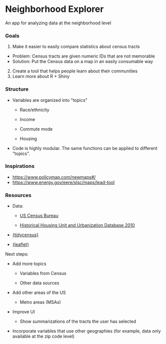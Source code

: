 # Neighborhood Explorer

An app for analyzing data at the neighborhood level

### Goals

1.  Make it easier to easily compare statistics about census tracts

-   Problem: Census tracts are given numeric IDs that are not memorable
-   Solution: Put the Census data on a map in an easily consumable way

2.  Create a tool that helps people learn about their communities
3.  Learn more about R + Shiny

### Structure

-   Variables are organized into "topics"

    -   Race/ethnicity

    -   Income

    -   Commute mode

    -   Housing

-   Code is highly modular. The same functions can be applied to different "topics".

### Inspirations

-   <https://www.policymap.com/newmaps#/>
-   <https://www.energy.gov/eere/slsc/maps/lead-tool>

### Resources

-   Data:

    -   [US Census Bureau](https://www.census.gov/)

    -   [Historical Housing Unit and Urbanization Database 2010](https://osf.io/fzv5e/?view_only=)

-   [{tidycensus}](https://walker-data.com/tidycensus/)

-   [{leaflet}](https://rstudio.github.io/leaflet/)

Next steps:

-   Add more topics

    -   Variables from Census

    -   Other data sources

-   Add other areas of the US

    -   Metro areas (MSAs)

-   Improve UI

    -   Show summarizations of the tracts the user has selected

-   Incorporate variables that use other geographies (for example, data only available at the zip code level)
